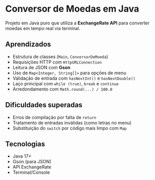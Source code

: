 # Conversor de Moedas em Java

Projeto em Java puro que utiliza a **ExchangeRate API** para converter moedas em tempo real via terminal.

## Aprendizados

- Estrutura de classes (`Main`, `ConversorDeMoeda`)
- Requisições HTTP com `HttpURLConnection`
- Leitura de JSON com **Gson**
- Uso de `Map<Integer, String[]>` para opções de menu
- Validação de entrada com `hasNextInt()` e `hasNextDouble()`
- Laço principal com `while (true)`, `break` e `continue`
- Arredondamento com `Math.round(...) / 100.0`

## Dificuldades superadas

- Erros de compilação por falta de `return`
- Tratamento de entradas inválidas (como letras no menu)
- Substituição do `switch` por código mais limpo com `Map`

## Tecnologias

- Java 17+
- Gson (para JSON)
- API ExchangeRate
- Terminal/Console
